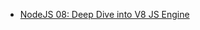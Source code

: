 - [NodeJS 08: Deep Dive into V8 JS Engine](https://medium.com/@2001dkmaurya/nodejs-08-deep-dive-into-v8-js-engine-5be4de17bf92)
